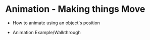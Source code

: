 # Animation - Making things Move

+ How to animate using an object's position

+ Animation Example/Walkthrough

